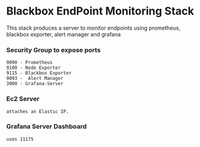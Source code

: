# Blackbox EndPoint Monitoring Stack
This stack produces a server to monitor endpoints using prometheus, blackbox exporter, alert manager and grafana

### Security Group to expose ports
```
9090 - Prometheus
9100 - Node Exporter
9115 - Blackbox Exporter
9093 -  Alert Manager
3000 - Grafana-Server
```

### Ec2 Server 
```
attaches an Elastic IP.
```
### Grafana Server Dashboard
```
uses 11175
```